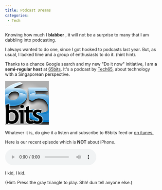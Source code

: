 ```yaml
---
title: Podcast Dreams
categories:
 - Tech
---
```


Knowing how much I **blabber** , it will not be a surprise to many that I am dabbling into podcasting.

I always wanted to do one, since I got hooked to podcasts last year. But, as usual, I lacked time and a group of enthusiasts to do it. (hint hint).

Thanks to a chance Google search and my new "Do it now" initiative, I am **a semi-regular host** at [65bits][1]. It's a podcast by [Tech65][2], about technology with a Singaporean perspective.

[![](../images/2007/07/album-art144.jpg)][0]

Whatever it is, do give it a listen and subscribe to 65bits feed or [on itunes.][3]

Here is our recent episode which is **NOT** about iPhone.

<audio autobuffer autoloop loop controls>
	<source src="http://www.tech65.org/podpress_trac/web/62/0/65bits-Ep28-010707.mp3">
</audio>

I kid, I kid.

(Hint: Press the gray triangle to play. Shh! dun tell anyone else.)


[0]: ../images/2007/07/album-art144.jpg
[1]: http://www.tech65.org/shows/
[2]: http://www.tech65.org
[3]: http://phobos.apple.com/WebObjects/MZStore.woa/wa/viewPodcast?id=207640508
